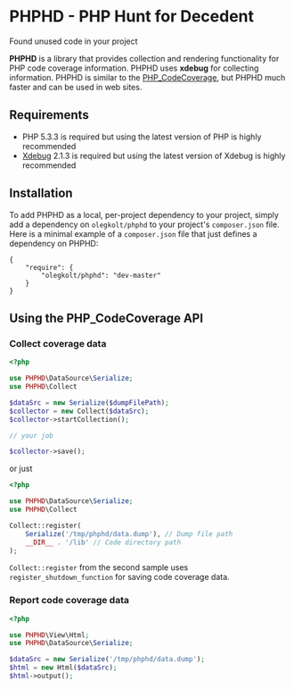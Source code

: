 PHPHD - PHP Hunt for Decedent
=============================
Found unused code in your project

**PHPHD** is a library that provides collection and rendering functionality for PHP code coverage information. PHPHD uses **xdebug** for collecting information. PHPHD is similar to the [PHP_CodeCoverage](https://github.com/sebastianbergmann/php-code-coverage), but PHPHD much faster and can be used in web sites.

## Requirements

* PHP 5.3.3 is required but using the latest version of PHP is highly recommended
* [Xdebug](http://xdebug.org/) 2.1.3 is required but using the latest version of Xdebug is highly recommended

## Installation

To add PHPHD as a local, per-project dependency to your project, simply add a dependency on `olegkolt/phphd` to your project's `composer.json` file. Here is a minimal example of a `composer.json` file that just defines a dependency on PHPHD:

    {
        "require": {
            "olegkolt/phphd": "dev-master"
        }
    }

## Using the PHP_CodeCoverage API

### Collect coverage data

```php
<?php

use PHPHD\DataSource\Serialize;
use PHPHD\Collect

$dataSrc = new Serialize($dumpFilePath);
$collector = new Collect($dataSrc);
$collector->startCollection();

// your job

$collector->save();

```
or just

```php
<?php

use PHPHD\DataSource\Serialize;
use PHPHD\Collect

Collect::register(
    Serialize('/tmp/phphd/data.dump'), // Dump file path
    __DIR__ . '/lib' // Code directory path
);
```
`Collect::register` from the second sample uses `register_shutdown_function` for saving code coverage data.

### Report code coverage data

```php
<?php

use PHPHD\View\Html;
use PHPHD\DataSource\Serialize;

$dataSrc = new Serialize('/tmp/phphd/data.dump');
$html = new Html($dataSrc);
$html->output();
```